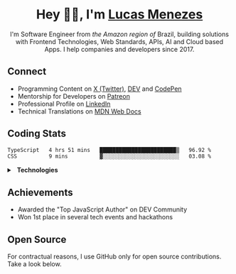 <h1 align="center">Hey 👋🏻, I'm <a href="https://lucasm.dev">Lucas Menezes</a></h1>
<p align="center">I'm Software Engineer from <i>the Amazon region of</i> Brazil, building solutions with Frontend Technologies, Web Standards, APIs, AI and Cloud based Apps. I help companies and developers since 2017.</p>

## Connect

- Programming Content on [X (Twitter)](https://x.com/lucasmezs), [DEV](https://dev.to/lucasm) and [CodePen](https://codepen.io/lucasm)
- Mentorship for Developers on [Patreon](https://patreon.com/lucasm)
- Professional Profile on [LinkedIn](https://linkedin.com/in/lucasmezs)
- Technical Translations on [MDN Web Docs](https://github.com/mdn/)


## Coding Stats

<!--START_SECTION:waka-->

```txt
TypeScript   4 hrs 51 mins   ████████████████████████▒   96.92 %
CSS          9 mins          ▓░░░░░░░░░░░░░░░░░░░░░░░░   03.08 %
```

<!--END_SECTION:waka-->

<details>
<summary><strong>&nbsp;&nbsp;Technologies</strong></summary>
</br>
  
[![typescript](https://skillicons.dev/icons?i=typescript)](https://typescriptlang.org/)
[![react](https://skillicons.dev/icons?i=react)](https://react.dev)
[![css](https://skillicons.dev/icons?i=css)](https://developer.mozilla.org/docs/Web/CSS)
[![webpack](https://skillicons.dev/icons?i=webpack)](https://webpack.js.org/)
[![sass](https://skillicons.dev/icons?i=sass)](https://sass-lang.com/)
[![html](https://skillicons.dev/icons?i=html)](https://developer.mozilla.org/docs/Web/HTML)
[![javascript](https://skillicons.dev/icons?i=javascript)](https://developer.mozilla.org/docs/Web/JavaScript)
[![graphql](https://skillicons.dev/icons?i=graphql)](https://graphql.org/)
[![docker](https://skillicons.dev/icons?i=docker)](https://docker.com/)
[![git](https://skillicons.dev/icons?i=git)](https://git-scm.com/)
[![nodejs](https://skillicons.dev/icons?i=nodejs)](https://nodejs.org)
[![vue](https://skillicons.dev/icons?i=vue)](https://vuejs.org/)
[![c](https://skillicons.dev/icons?i=c)](https://w3schools.com/c/)
[![nextjs](https://skillicons.dev/icons?i=nextjs)](https://nextjs.org/)
[![wordpress](https://skillicons.dev/icons?i=wordpress)](https://wordpress.org/)
[![postgresql](https://skillicons.dev/icons?i=postgresql)](https://postgresql.org/)
[![aws](https://skillicons.dev/icons?i=aws)](https://aws.amazon.com/)
[![azure](https://skillicons.dev/icons?i=azure)](https://azure.microsoft.com/)
[![gcp](https://skillicons.dev/icons?i=gcp)](https://cloud.google.com/)
[![nginx](https://skillicons.dev/icons?i=nginx)](https://nginx.com/)
[![angular](https://skillicons.dev/icons?i=angular)](https://angular.io/)
[![styledcomponents](https://skillicons.dev/icons?i=styledcomponents)](https://styled-components.com/)
[![svg](https://skillicons.dev/icons?i=svg)](https://developer.mozilla.org/docs/Web/SVG)
[![vscode](https://skillicons.dev/icons?i=vscode)](https://code.visualstudio.com/)
[![vim](https://skillicons.dev/icons?i=vim)](https://neovim.io/)
[![linux](https://skillicons.dev/icons?i=linux)](https://distrochooser.de/)
[![openstack](https://skillicons.dev/icons?i=openstack)](https://openstack.org/)
[![grafana](https://skillicons.dev/icons?i=grafana)](https://grafana.com/)


</details>

## Achievements

- Awarded the "Top JavaScript Author" on DEV Community
- Won 1st place in several tech events and hackathons

## Open Source

For contractual reasons, I use GitHub only for open source contributions. Take a look below.

